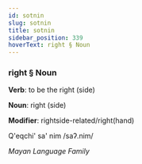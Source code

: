 ```yaml
---
id: sotnin
slug: sotnin
title: sotnin
sidebar_position: 339
hoverText: right § Noun
---
```


### right § Noun

**Verb**: to be the right (side)

**Noun**: right (side)

**Modifier**: rightside-related/right(hand)

Q'eqchi' sa' nim /saʔ.nim/

*Mayan Language Family*
